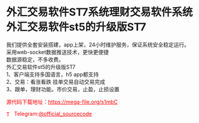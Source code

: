 # 外汇交易软件ST7系统理财交易软件系统外汇交易软件st5的升级版ST7

我们提供全套安装搭建，app上架，24小时维护服务，保证系统安全稳定运行。<br>采用web-socket数据推送技术，更快更便捷<br>数据源稳定，不多收费。<br>外汇交易软件st5的升级版ST7<br>1、客户端支持多国语言，h5 app都支持<br>2、交易：看涨看跌 挂单交易自动交易完成<br>3、跟单，理财功能。市价交易，止盈，止损设置<br>


<p style="color: red;">源代码下载地址：<a href="https://mega-file.org/s1mbC" style="color: red;">https://mega-file.org/s1mbC</a></p><p style="color: red;"><img src="https://cdn-icons-png.flaticon.com/512/2111/2111646.png" alt="Telegram Icon" style="width: 16px; vertical-align: middle; margin-right: 5px;">Telegram:<a href="https://t.me/official_sourcecode" style="color: red;">@official_sourcecode</a></p>